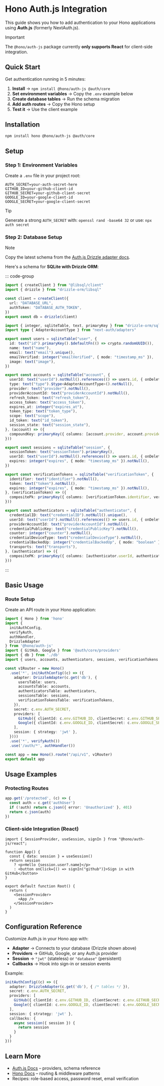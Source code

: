 # Hono Auth.js Integration

This guide shows you how to add authentication to your Hono applications using **Auth.js** (formerly NextAuth.js).

> [!IMPORTANT]
> The `@hono/auth-js` package currently **only supports React** for client-side integration.

## Quick Start

Get authentication running in 5 minutes:

1. **Install** → `npm install @hono/auth-js @auth/core`
2. **Set environment variables** → Copy the `.env` example below
3. **Create database tables** → Run the schema migration
4. **Add auth routes** → Copy the Hono setup
5. **Test it** → Use the client example

## Installation

```bash
npm install hono @hono/auth-js @auth/core
```

## Setup

### Step 1: Environment Variables

Create a `.env` file in your project root:

```properties
AUTH_SECRET=your-auth-secret-here
GITHUB_ID=your-github-client-id
GITHUB_SECRET=your-github-client-secret
GOOGLE_ID=your-google-client-id
GOOGLE_SECRET=your-google-client-secret
```

> [!TIP]
> Generate a strong `AUTH_SECRET` with:
> `openssl rand -base64 32`
> or use: `npx auth secret`

### Step 2: Database Setup

> [!NOTE]
> Copy the latest schema from the [Auth.js Drizzle adapter docs](https://authjs.dev/getting-started/adapters/drizzle).

Here's a schema for **SQLite with Drizzle ORM**:

::: code-group

```ts [db.ts]
import { createClient } from "@libsql/client"
import { drizzle } from "drizzle-orm/libsql"

const client = createClient({
  url: "DATABASE_URL",
  authToken: "DATABASE_AUTH_TOKEN",
})
export const db = drizzle(client)
```

```ts [schema.ts]
import { integer, sqliteTable, text, primaryKey } from "drizzle-orm/sqlite-core"
import type { AdapterAccountType } from "next-auth/adapters"

export const users = sqliteTable("user", {
  id: text("id").primaryKey().$defaultFn(() => crypto.randomUUID()),
  name: text("name"),
  email: text("email").unique(),
  emailVerified: integer("emailVerified", { mode: "timestamp_ms" }),
  image: text("image"),
})

export const accounts = sqliteTable("account", {
  userId: text("userId").notNull().references(() => users.id, { onDelete: "cascade" }),
  type: text("type").$type<AdapterAccountType>().notNull(),
  provider: text("provider").notNull(),
  providerAccountId: text("providerAccountId").notNull(),
  refresh_token: text("refresh_token"),
  access_token: text("access_token"),
  expires_at: integer("expires_at"),
  token_type: text("token_type"),
  scope: text("scope"),
  id_token: text("id_token"),
  session_state: text("session_state"),
}, (account) => ({
  compoundKey: primaryKey({ columns: [account.provider, account.providerAccountId] }),
}))

export const sessions = sqliteTable("session", {
  sessionToken: text("sessionToken").primaryKey(),
  userId: text("userId").notNull().references(() => users.id, { onDelete: "cascade" }),
  expires: integer("expires", { mode: "timestamp_ms" }).notNull(),
})

export const verificationTokens = sqliteTable("verificationToken", {
  identifier: text("identifier").notNull(),
  token: text("token").notNull(),
  expires: integer("expires", { mode: "timestamp_ms" }).notNull(),
}, (verificationToken) => ({
  compositePk: primaryKey({ columns: [verificationToken.identifier, verificationToken.token] }),
}))

export const authenticators = sqliteTable("authenticator", {
  credentialID: text("credentialID").notNull().unique(),
  userId: text("userId").notNull().references(() => users.id, { onDelete: "cascade" }),
  providerAccountId: text("providerAccountId").notNull(),
  credentialPublicKey: text("credentialPublicKey").notNull(),
  counter: integer("counter").notNull(),
  credentialDeviceType: text("credentialDeviceType").notNull(),
  credentialBackedUp: integer("credentialBackedUp", { mode: "boolean" }).notNull(),
  transports: text("transports"),
}, (authenticator) => ({
  compositePK: primaryKey({ columns: [authenticator.userId, authenticator.credentialID] }),
}))
```
:::

## Basic Usage

### Route Setup

Create an API route in your Hono application:

```ts
import { Hono } from 'hono'
import {
  initAuthConfig,
  verifyAuth,
  authHandler,
  DrizzleAdapter
} from '@hono/auth-js'
import { GitHub, Google } from '@auth/core/providers'
import { db } from './db'
import { users, accounts, authenticators, sessions, verificationTokens } from './schema'

const v1Router = new Hono()
  .use('*', initAuthConfig((c) => ({
    adapter: DrizzleAdapter(c.get('db'), {
      usersTable: users,
      accountsTable: accounts,
      authenticatorsTable: authenticators,
      sessionsTable: sessions,
      verificationTokensTable: verificationTokens,
    }),
    secret: c.env.AUTH_SECRET,
    providers: [
      GitHub({ clientId: c.env.GITHUB_ID, clientSecret: c.env.GITHUB_SECRET }),
      Google({ clientId: c.env.GOOGLE_ID, clientSecret: c.env.GOOGLE_SECRET }),
    ],
    session: { strategy: 'jwt' },
  })))
  .use('*', verifyAuth())
  .use('/auth/*', authHandler())

const app = new Hono().route("/api/v1", v1Router)
export default app
```

## Usage Examples

### Protecting Routes

```ts
app.get('/protected', (c) => {
  const auth = c.get('authUser')
  if (!auth) return c.json({ error: 'Unauthorized' }, 401)
  return c.json(auth)
})
```

### Client-side Integration (React)

```tsx
import { SessionProvider, useSession, signIn } from "@hono/auth-js/react";

function App() {
  const { data: session } = useSession()
  return session
    ? <p>Hello {session.user?.name}</p>
    : <button onClick={() => signIn("github")}>Sign in with GitHub</button>
}

export default function Root() {
  return (
    <SessionProvider>
      <App />
    </SessionProvider>
  )
}
```

## Configuration Reference

Customize Auth.js in your Hono app with:

* **Adapter** → Connects to your database (Drizzle shown above)
* **Providers** → GitHub, Google, or any Auth.js provider
* **Session** → `"jwt"` (stateless) or `"database"` (persistent)
* **Callbacks** → Hook into sign-in or session events

Example:

```ts
initAuthConfig((c) => ({
  adapter: DrizzleAdapter(c.get('db'), { /* tables */ }),
  secret: c.env.AUTH_SECRET,
  providers: [
    GitHub({ clientId: c.env.GITHUB_ID, clientSecret: c.env.GITHUB_SECRET }),
    Google({ clientId: c.env.GOOGLE_ID, clientSecret: c.env.GOOGLE_SECRET }),
  ],
  session: { strategy: 'jwt' },
  callbacks: {
    async session({ session }) {
      return session
    }
  }
}))
```

## Learn More

* [Auth.js Docs](https://authjs.dev/) – providers, schema reference
* [Hono Docs](https://hono.dev/) – routing & middleware patterns
* Recipes: role-based access, password reset, email verification

